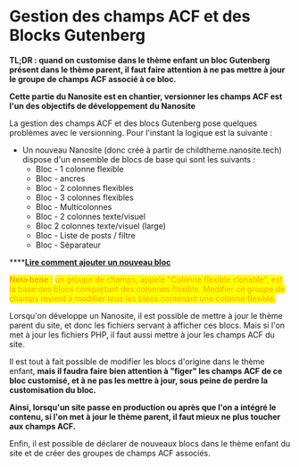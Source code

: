 # Gestion des champs ACF et des Blocks Gutenberg

**TL;DR : quand on customise dans le thème enfant un bloc Gutenberg présent dans le thème parent, il faut faire attention à ne pas mettre à jour le groupe de champs ACF associé à ce bloc.**

**Cette partie du Nanosite est en chantier, versionner les champs ACF est l'un des objectifs de développement du Nanosite**

La gestion des champs ACF et des blocs Gutenberg pose quelques problèmes avec le versionning. Pour l'instant la logique est la suivante :&#x20;

* Un nouveau Nanosite (donc créé à partir de childtheme.nanosite.tech) dispose d'un ensemble de blocs de base qui sont les suivants :&#x20;
  * Bloc - 1 colonne flexible
  * Bloc - ancres
  * Bloc - 2 colonnes flexibles
  * Bloc - 3 colonnes flexibles
  * Bloc - Multicolonnes&#x20;
  * Bloc - 2 colonnes texte/visuel
  * Bloc 2 colonnes texte/visuel (large)
  * Bloc - Liste de posts / filtre&#x20;
  * Bloc - Séparateur&#x20;

****[**Lire comment ajouter un nouveau bloc**](structure-du-theme-wp/blocks-gutenberg-acf.md)

<mark style="color:orange;">**Nota bene :**</mark> <mark style="color:orange;"></mark><mark style="color:orange;">un groupe de champs, appelé "Colonne flexible clonable", est la base des blocs comportant des colonnes flexible. Modifier ce groupe de champs revient à modifier tous les blocs contenant une colonne flexible.</mark>

Lorsqu'on développe un Nanosite, il est possible de mettre à jour le thème parent du site, et donc les fichiers servant à afficher ces blocs. Mais si l'on met à jour les fichiers PHP, il faut aussi mettre à jour les champs ACF du site.

Il est tout à fait possible de modifier les blocs d'origine dans le thème enfant, **mais il faudra faire bien attention à "figer" les champs ACF de ce bloc customisé, et à ne pas les mettre à jour, sous peine de perdre la customisation du bloc.**

**Ainsi, lorsqu'un site passe en production ou après que l'on a intégré le contenu, si l'on met à jour le thème parent, il faut mieux ne plus toucher aux champs ACF.**

Enfin, il est possible de déclarer de nouveaux blocs dans le thème enfant du site et de créer des groupes de champs ACF associés.



